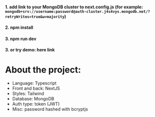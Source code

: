 #### 1. add link to your MongoDB cluster to next.config.js (for example: `mongodb+srv://username:password@auth-cluster.j4s4vys.mongodb.net/?retryWrites=true&w=majority`)

#### 2. npm install

#### 3. npm run dev

#### 3. or try demo:  here link


# About the project:
- Language: Typescript
- Front and back: NextJS
- Styles: Tailwind
- Database: MongoDB
- Auth type: token (JWT)
- Misc: password hashed with bcryptjs
